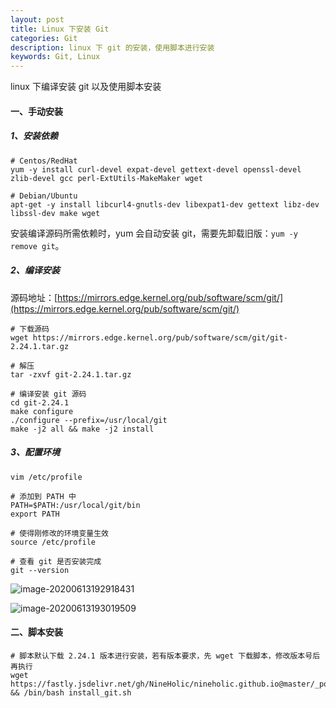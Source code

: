 ```yaml
---
layout: post
title: Linux 下安装 Git 
categories: Git
description: linux 下 git 的安装，使用脚本进行安装
keywords: Git, Linux
---
```


linux 下编译安装 git 以及使用脚本安装

#### 一、手动安装

##### 1、安装依赖

```shell
# Centos/RedHat
yum -y install curl-devel expat-devel gettext-devel openssl-devel zlib-devel gcc perl-ExtUtils-MakeMaker wget

# Debian/Ubuntu
apt-get -y install libcurl4-gnutls-dev libexpat1-dev gettext libz-dev libssl-dev make wget
```

安装编译源码所需依赖时，yum 会自动安装 git，需要先卸载旧版：`yum -y remove git`。

##### 2、编译安装

源码地址：[https://mirrors.edge.kernel.org/pub/software/scm/git/](https://mirrors.edge.kernel.org/pub/software/scm/git/)

```shell
# 下载源码
wget https://mirrors.edge.kernel.org/pub/software/scm/git/git-2.24.1.tar.gz

# 解压
tar -zxvf git-2.24.1.tar.gz

# 编译安装 git 源码
cd git-2.24.1
make configure
./configure --prefix=/usr/local/git
make -j2 all && make -j2 install
```

##### 3、配置环境

```shell
vim /etc/profile

# 添加到 PATH 中
PATH=$PATH:/usr/local/git/bin
export PATH

# 使得刚修改的环境变量生效
source /etc/profile

# 查看 git 是否安装完成
git --version
```

![image-20200613192918431](https://fastly.jsdelivr.net/gh/FlyNine/cloudimage/git/image-20200613192918431.png)

![image-20200613193019509](https://fastly.jsdelivr.net/gh/FlyNine/cloudimage/git/image-20200613193019509.png)

#### 二、脚本安装

```shell
# 脚本默认下载 2.24.1 版本进行安装，若有版本要求，先 wget 下载脚本，修改版本号后再执行
wget https://fastly.jsdelivr.net/gh/NineHolic/nineholic.github.io@master/_posts/files/shell/install_git.sh && /bin/bash install_git.sh
```

